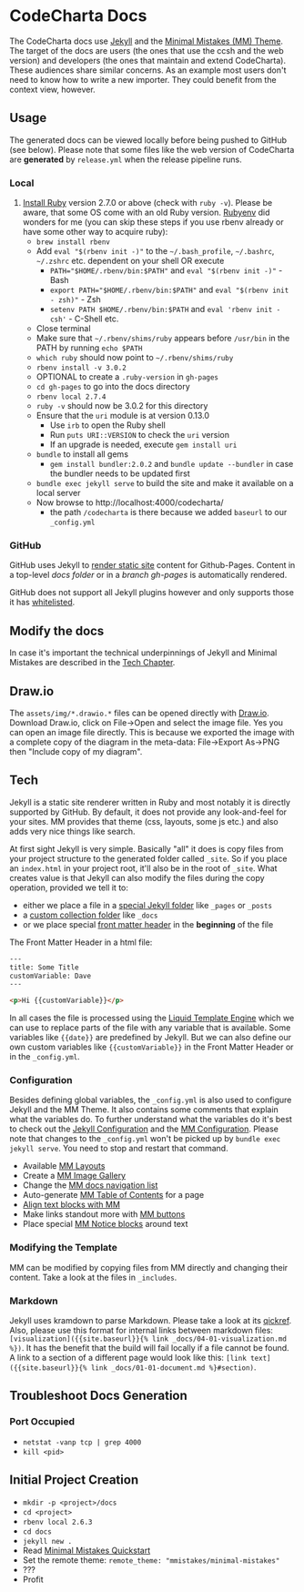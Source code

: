 # CodeCharta Docs

The CodeCharta docs use [Jekyll](https://jekyllrb.com) and the [Minimal Mistakes (MM) Theme](https://mmistakes.github.io/minimal-mistakes/). The target of the docs are users (the ones that use the ccsh and the web version) and developers (the ones that maintain and extend CodeCharta). These audiences share similar concerns. As an example most users don't need to know how to write a new importer. They could benefit from the context view, however.

## Usage

The generated docs can be viewed locally before being pushed to GitHub (see below). Please note that some files like the web version of CodeCharta are **generated** by `release.yml` when the release pipeline runs.

### Local

1. [Install Ruby](https://www.ruby-lang.org/en/documentation/installation/) version 2.7.0 or above (check with `ruby -v`). Please be aware, that some OS come with an old Ruby version. [Rubyenv](https://github.com/rbenv/rbenv#installation) did wonders for me (you can skip these steps if you use rbenv already or have some other way to acquire ruby):
   - `brew install rbenv`
   - Add `eval "$(rbenv init -)"` to the `~/.bash_profile`, `~/.bashrc`, `~/.zshrc` etc. dependent on your shell OR execute
     - `PATH="$HOME/.rbenv/bin:$PATH"` and `eval "$(rbenv init -)"` - Bash
     - `export PATH="$HOME/.rbenv/bin:$PATH"` and `eval "$(rbenv init - zsh)"` - Zsh
     - `setenv PATH $HOME/.rbenv/bin:$PATH` and `eval 'rbenv init - csh'` - C-Shell etc.
   - Close terminal
   - Make sure that `~/.rbenv/shims/ruby` appears before `/usr/bin` in the PATH by running `echo $PATH`
   - `which ruby` should now point to `~/.rbenv/shims/ruby`
   - `rbenv install -v 3.0.2`
   - OPTIONAL to create a `.ruby-version` in `gh-pages`
   - `cd gh-pages` to go into the docs directory
   - `rbenv local 2.7.4`
   - `ruby -v` should now be 3.0.2 for this directory
   - Ensure that the `uri` module is at version 0.13.0
     - Use `irb` to open the Ruby shell
     - Run `puts URI::VERSION` to check the `uri` version
     - If an upgrade is needed, execute `gem install uri`
   - `bundle` to install all gems
     - `gem install bundler:2.0.2` and `bundle update --bundler` in case the bundler needs to be updated first
   - `bundle exec jekyll serve` to build the site and make it available on a local server
   - Now browse to http://localhost:4000/codecharta/
     - the path `/codecharta` is there because we added `baseurl` to our `_config.yml`

### GitHub

GitHub uses Jekyll to [render static site](https://help.github.com/en/articles/about-github-pages-and-jekyll) content for Github-Pages. Content in a top-level _docs folder_ or in a _branch gh-pages_ is automatically rendered.

GitHub does not support all Jekyll plugins however and only supports those it has [whitelisted](https://pages.github.com/versions/).

## Modify the docs

In case it's important the technical underpinnings of Jekyll and Minimal Mistakes are described in the [Tech Chapter](#tech).

## Draw.io

The `assets/img/*.drawio.*` files can be opened directly with [Draw.io](https://about.draw.io/integrations/#integrations_offline). Download Draw.io, click on File->Open and select the image file. Yes you can open an image file directly. This is because we exported the image with a complete copy of the diagram in the meta-data: File->Export As->PNG then "Include copy of my diagram".

## Tech

Jekyll is a static site renderer written in Ruby and most notably it is directly supported by GitHub. By default, it does not provide any look-and-feel for your sites. MM provides that theme (css, layouts, some js etc.) and also adds very nice things like search.

At first sight Jekyll is very simple. Basically "all" it does is copy files from your project structure to the generated folder called `_site`. So if you place an `index.html` in your project root, it'll also be in the root of `_site`. What creates value is that Jekyll can also modify the files during the copy operation, provided we tell it to:

- either we place a file in a [special Jekyll folder](https://jekyllrb.com/docs/structure/) like `_pages` or `_posts`
- a [custom collection folder](https://jekyllrb.com/docs/collections/) like `_docs`
- or we place special [front matter header](https://jekyllrb.com/docs/front-matter/) in the **beginning** of the file

The Front Matter Header in a html file:

```html
---
title: Some Title
customVariable: Dave
---

<p>Hi {{customVariable}}</p>
```

In all cases the file is processed using the [Liquid Template Engine](https://jekyllrb.com/docs/liquid/) which we can use to replace parts of the file with any variable that is available. Some variables like `{{date}}` are predefined by Jekyll. But we can also define our own custom variables like `{{customVariable}}` in the Front Matter Header or in the `_config.yml`.

### Configuration

Besides defining global variables, the `_config.yml` is also used to configure Jekyll and the MM Theme. It also contains some comments that explain what the variables do. To further understand what the variables do it's best to check out the [Jekyll Configuration](https://jekyllrb.com/docs/configuration/) and the [MM Configuration](https://mmistakes.github.io/minimal-mistakes/docs/configuration/). Please note that changes to the `_config.yml` won't be picked up by `bundle exec jekyll serve`. You need to stop and restart that command.

- Available [MM Layouts](https://mmistakes.github.io/minimal-mistakes/docs/layouts/)
- Create a [MM Image Gallery](https://mmistakes.github.io/minimal-mistakes/docs/helpers/#gallery)
- Change the [MM docs navigation list](https://mmistakes.github.io/minimal-mistakes/docs/layouts/#custom-sidebar-navigation-menu)
- Auto-generate [MM Table of Contents](https://mmistakes.github.io/minimal-mistakes/docs/helpers/#table-of-contents) for a page
- [Align text blocks with MM](https://mmistakes.github.io/minimal-mistakes/docs/utility-classes/#text-alignment)
- Make links standout more with [MM buttons](https://mmistakes.github.io/minimal-mistakes/docs/utility-classes/#buttons)
- Place special [MM Notice blocks](https://mmistakes.github.io/minimal-mistakes/docs/utility-classes/#notices) around text

### Modifying the Template

MM can be modified by copying files from MM directly and changing their content. Take a look at the files in `_includes`.

### Markdown

Jekyll uses kramdown to parse Markdown. Please take a look at its [qickref](https://kramdown.gettalong.org/syntax.html#links-and-images). Also, please use this format for internal links between markdown files: `[visualization]({{site.baseurl}}{% link _docs/04-01-visualization.md %})`. It has the benefit that the build will fail locally if a file cannot be found. A link to a section of a different page would look like this: `[link text]({{site.baseurl}}{% link _docs/01-01-document.md %}#section)`.

## Troubleshoot Docs Generation

### Port Occupied

- `netstat -vanp tcp | grep 4000`
- `kill <pid>`

## Initial Project Creation

- `mkdir -p <project>/docs`
- `cd <project>`
- `rbenv local 2.6.3`
- `cd docs`
- `jekyll new .`
- Read [Minimal Mistakes Quickstart](https://mmistakes.github.io/minimal-mistakes/docs/quick-start-guide/)
- Set the remote theme: `remote_theme: "mmistakes/minimal-mistakes"`
- ???
- Profit
